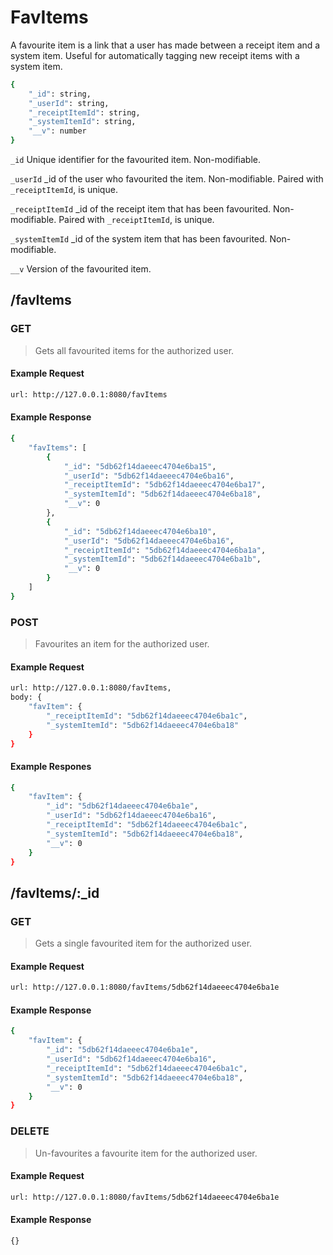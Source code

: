 # FavItems

A favourite item is a link that a user has made between a receipt item and a system item. Useful for automatically tagging new receipt items with a system item.

```sh
{
    "_id": string,
    "_userId": string,
    "_receiptItemId": string,
    "_systemItemId": string,
    "__v": number
}
```

`_id` Unique identifier for the favourited item. Non-modifiable.

`_userId` _id of the user who favourited the item. Non-modifiable. Paired with `_receiptItemId`, is unique.

`_receiptItemId` _id of the receipt item that has been favourited. Non-modifiable. Paired with `_receiptItemId`, is unique.

`_systemItemId` _id of the system item that has been favourited. Non-modifiable.

`__v` Version of the favourited item.

## /favItems

### GET

> Gets all favourited items for the authorized user.

#### Example Request

```sh
url: http://127.0.0.1:8080/favItems
```

#### Example Response

```sh
{
    "favItems": [
        {
            "_id": "5db62f14daeeec4704e6ba15",
            "_userId": "5db62f14daeeec4704e6ba16",
            "_receiptItemId": "5db62f14daeeec4704e6ba17",
            "_systemItemId": "5db62f14daeeec4704e6ba18",
            "__v": 0
        },
        {
            "_id": "5db62f14daeeec4704e6ba10",
            "_userId": "5db62f14daeeec4704e6ba16",
            "_receiptItemId": "5db62f14daeeec4704e6ba1a",
            "_systemItemId": "5db62f14daeeec4704e6ba1b",
            "__v": 0
        }
    ]
}
```

### POST

> Favourites an item for the authorized user.

#### Example Request

```sh
url: http://127.0.0.1:8080/favItems,
body: {
    "favItem": {
        "_receiptItemId": "5db62f14daeeec4704e6ba1c",
        "_systemItemId": "5db62f14daeeec4704e6ba18"
    }
}
```

#### Example Respones

```sh
{
    "favItem": {
        "_id": "5db62f14daeeec4704e6ba1e",
        "_userId": "5db62f14daeeec4704e6ba16",
        "_receiptItemId": "5db62f14daeeec4704e6ba1c",
        "_systemItemId": "5db62f14daeeec4704e6ba18",
        "__v": 0
    }
}
```

## /favItems/:_id

### GET

> Gets a single favourited item for the authorized user.

#### Example Request

```sh
url: http://127.0.0.1:8080/favItems/5db62f14daeeec4704e6ba1e
```

#### Example Response

```sh
{
    "favItem": {
        "_id": "5db62f14daeeec4704e6ba1e",
        "_userId": "5db62f14daeeec4704e6ba16",
        "_receiptItemId": "5db62f14daeeec4704e6ba1c",
        "_systemItemId": "5db62f14daeeec4704e6ba18",
        "__v": 0
    }
}
```

### DELETE

> Un-favourites a favourite item for the authorized user.

#### Example Request

```sh
url: http://127.0.0.1:8080/favItems/5db62f14daeeec4704e6ba1e
```

#### Example Response

```sh
{}
```